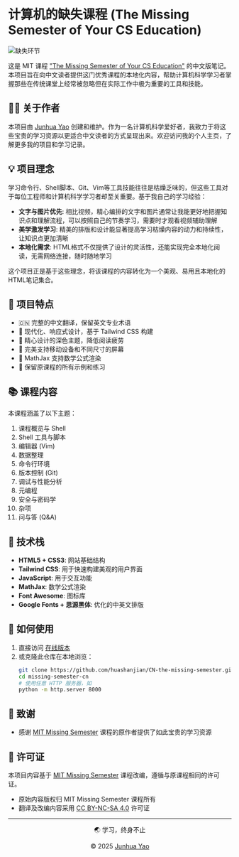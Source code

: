 # 计算机的缺失课程 (The Missing Semester of Your CS Education)

![缺失环节](https://img.shields.io/badge/缺失环节-中文版-0EA5E9)

这是 MIT 课程 ["The Missing Semester of Your CS Education"](https://missing.csail.mit.edu/) 的中文版笔记。本项目旨在向中文读者提供这门优秀课程的本地化内容，帮助计算机科学学习者掌握那些在传统课堂上经常被忽略但在实际工作中极为重要的工具和技能。

## 👨‍💻 关于作者

本项目由 [Junhua Yao](https://huashanjian.github.io/) 创建和维护。作为一名计算机科学爱好者，我致力于将这些宝贵的学习资源以更适合中文读者的方式呈现出来。欢迎访问我的个人主页，了解更多我的项目和学习记录。

## 💡 项目理念

学习命令行、Shell脚本、Git、Vim等工具技能往往是枯燥乏味的，但这些工具对于每位工程师和计算机科学学习者却至关重要。基于我自己的学习经验：

- **文字与图片优先**: 相比视频，精心编排的文字和图片通常让我能更好地把握知识点和理解流程，可以按照自己的节奏学习，需要时才观看视频辅助理解
- **美学激发学习**: 精美的排版和设计能显著提高学习枯燥内容的动力和持续性，让知识点更加清晰
- **本地化需求**: HTML格式不仅提供了设计的灵活性，还能实现完全本地化阅读，无需网络连接，随时随地学习

这个项目正是基于这些理念，将该课程的内容转化为一个美观、易用且本地化的HTML笔记集合。

## 🌟 项目特点

- 🇨🇳 完整的中文翻译，保留英文专业术语
- 🎨 现代化、响应式设计，基于 Tailwind CSS 构建
- 🌙 精心设计的深色主题，降低阅读疲劳
- 📱 完美支持移动设备和不同尺寸的屏幕
- 🧮 MathJax 支持数学公式渲染
- 📄 保留原课程的所有示例和练习

## 📚 课程内容

本课程涵盖了以下主题：

1. 课程概览与 Shell
2. Shell 工具与脚本
3. 编辑器 (Vim)
4. 数据整理
5. 命令行环境
6. 版本控制 (Git)
7. 调试与性能分析
8. 元编程
9. 安全与密码学
10. 杂项
11. 问与答 (Q&A)

## 🔧 技术栈

- **HTML5 + CSS3**: 网站基础结构
- **Tailwind CSS**: 用于快速构建美观的用户界面
- **JavaScript**: 用于交互功能
- **MathJax**: 数学公式渲染
- **Font Awesome**: 图标库
- **Google Fonts + 思源黑体**: 优化的中英文排版

## 🚀 如何使用

1. 直接访问 [在线版本](https://9hnql9nqm0.app.yourware.so/)
2. 或克隆此仓库在本地浏览：
   ```bash
   git clone https://github.com/huashanjian/CN-the-missing-semester.git
   cd missing-semester-cn
   # 使用任意 HTTP 服务器，如
   python -m http.server 8000
   ```

## 🙏 致谢

- 感谢 [MIT Missing Semester](https://missing.csail.mit.edu/) 课程的原作者提供了如此宝贵的学习资源


## 📄 许可证

本项目内容基于 [MIT Missing Semester](https://missing.csail.mit.edu/) 课程改编，遵循与原课程相同的许可证。

- 原始内容版权归 MIT Missing Semester 课程所有
- 翻译及改编内容采用 [CC BY-NC-SA 4.0](https://creativecommons.org/licenses/by-nc-sa/4.0/) 许可证

---

<p align="center">🌏 学习，终身不止</p>
<p align="center">© 2025 <a href="https://huashanjian.github.io/">Junhua Yao</a></p> 
